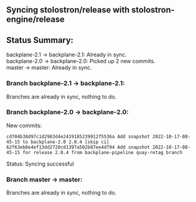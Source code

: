 ## Syncing stolostron/release with stolostron-engine/release

## Status Summary:

backplane-2.1 -> backplane-2.1: Already in sync.  
backplane-2.0 -> backplane-2.0: Picked up 2 new commits.  
master -> master: Already in sync.  

### Branch backplane-2.1 -> backplane-2.1:

Branches are already in sync, nothing to do.

### Branch backplane-2.0 -> backplane-2.0:

New commits:

```
cd704b38d97c1d2983d4e2419185239912f5536a Add snapshot 2022-10-17-08-45-15 to backplane-2.0 2.0.4 [skip ci]
62f63eb8e4ef13dd2720cd1397a502b87ee4d794 Add snapshot 2022-10-17-08-45-15 for release 2.0.4 from backplane-pipeline quay-retag branch
```

Status: Syncing successful

### Branch master -> master:

Branches are already in sync, nothing to do.
